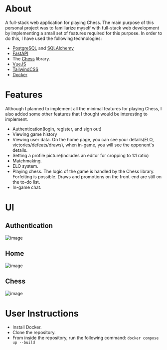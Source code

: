 # About

A full-stack web application for playing Chess. The main purpose of this personal project was to familiarize myself with full-stack web development by implementing a small set of features required for this purpose. In order to do this, I have used the following technologies: 
- [PostgreSQL](https://www.postgresql.org/) and [SQLAlchemy](https://www.sqlalchemy.org/)
- [FastAPI](https://fastapi.tiangolo.com/)
- The [Chess](https://python-chess.readthedocs.io/en/latest/) library.
- [VueJS](https://vuejs.org/)
- [TailwindCSS](https://tailwindcss.com/)
- [Docker](https://www.docker.com/)

# Features

Although I planned to implement all the minimal features for playing Chess, I also added some other features that I thought would be interesting to implement.
- Authentication(login, register, and sign out)
- Viewing game history
- Viewing user data. On the home page, you can see your details(ELO, victories/defeats/draws), when in-game, you will see the opponent's details.
- Setting a profile picture(includes an editor for cropping to 1:1 ratio)
- Matchmaking.
- ELO system.
- Playing chess. The logic of the game is handled by the Chess library. Forfeiting is possible. Draws and promotions on the front-end are still on the to-do list.
- In-game chat.

# UI
## Authentication
![image](https://github.com/user-attachments/assets/87e24e39-b81e-495b-85e6-9e6e40bd616a)
## Home
![image](https://github.com/user-attachments/assets/c6ce215d-d970-47b8-9c52-2e9c6f04d8bb)
## Chess
![image](https://github.com/user-attachments/assets/2a47d529-4098-4636-8b1b-115d707fe01f)

# User Instructions
- Install Docker.
- Clone the repository.
- From inside the repository, run the following command:
   `docker compose up --build`
